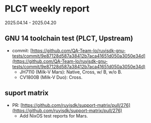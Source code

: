 # PLCT weekly report

2025.04.14 - 2025.04.20

## GNU 14 toolchain test (PLCT, Upstream)
- commit: [https://github.com/QA-Team-lo/ruyisdk-gnu-tests/commit/9e87128d587a38412b7aca41651d050a3050e34d](https://github.com/QA-Team-lo/ruyisdk-gnu-tests/commit/9e87128d587a38412b7aca41651d050a3050e34d)
	- JH7110 (Milk-V Mars): Native, Cross, w/ B, w/o B.
	- CV1800B (Milk-V Duo): Cross.

## suport matrix

- PR: [https://github.com/ruyisdk/support-matrix/pull/276](https://github.com/ruyisdk/support-matrix/pull/276)
  - Add NixOS test reports for Mars.
